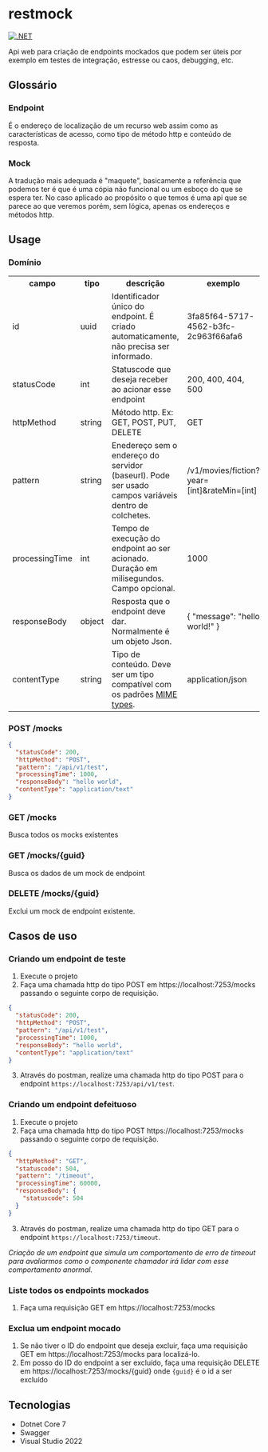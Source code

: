 # restmock
[![.NET](https://github.com/phduarte/restmock/actions/workflows/dotnet.yml/badge.svg)](https://github.com/phduarte/restmock/actions/workflows/dotnet.yml)

Api web para criação de endpoints mockados que podem ser úteis por exemplo em testes de integração, estresse ou caos, debugging, etc.

## Glossário

### Endpoint
É o endereço de localização de um recurso web assim como as características de acesso, como tipo de método http e conteúdo de resposta.

### Mock
A tradução mais adequada é "maquete", basicamente a referência que podemos ter é que é uma cópia não funcional ou um esboço do que se espera ter. 
No caso aplicado ao propósito o que temos é uma api que se parece ao que veremos porém, sem lógica, apenas os endereços e métodos http.

## Usage

### Domínio

<table>
<tr>
 <th>campo</th>
 <th>tipo</th>
 <th>descrição</th>
 <th>exemplo</th>
</tr>
<tr>
 <td>id</td>
 <td>uuid</td>
 <td>Identificador único do endpoint. É criado automaticamente, não precisa ser informado.</td>
 <td>3fa85f64-5717-4562-b3fc-2c963f66afa6</td>
</tr>

<tr>
 <td>statusCode</td>
 <td>int</td>
 <td>Statuscode que deseja receber ao acionar esse endpoint</td>
 <td>200, 400, 404, 500</td>
</tr>
<tr>
 <td>httpMethod</td>
 <td>string</td>
 <td>Método http. Ex: GET, POST, PUT, DELETE</td>
 <td>GET</td>
</tr>
<tr>
 <td>pattern</td>
 <td>string</td>
 <td>Enedereço sem o endereço do servidor (baseurl). Pode ser usado campos variáveis dentro de colchetes.</td>
 <td>/v1/movies/fiction?year=[int]&rateMin=[int]</td>
</tr>
<tr>
 <td>processingTime</td>
 <td>int</td>
 <td>Tempo de execução do endpoint ao ser acionado. Duração em milisegundos. Campo opcional.</td>
 <td>1000</td>
</tr>
<tr>
 <td>responseBody</td>
 <td>object</td>
 <td>Resposta que o endpoint deve dar. Normalmente é um objeto Json.</td>
 <td>
 { "message": "hello world!" }
 </td>
</tr>
<tr>
 <td>contentType</td>
 <td>string</td>
 <td>Tipo de conteúdo. Deve ser um tipo compatível com os padrões <a href="https://developer.mozilla.org/en-US/docs/Web/HTTP/Basics_of_HTTP/MIME_types/Common_types" target="_blank">MIME types</a>.</td>
 <td>application/json</td>
</tr>
</table>

### POST /mocks

``` json
{
  "statusCode": 200,
  "httpMethod": "POST",
  "pattern": "/api/v1/test",
  "processingTime": 1000,
  "responseBody": "hello world",
  "contentType": "application/text"
}
```

### GET /mocks
Busca todos os mocks existentes

### GET /mocks/{guid}
Busca os dados de um mock de endpoint

### DELETE /mocks/{guid}
Exclui um mock de endpoint existente.

## Casos de uso
### Criando um endpoint de teste

1. Execute o projeto
2. Faça uma chamada http do tipo POST em https://localhost:7253/mocks passando o seguinte corpo de requisição.

``` json
{
  "statusCode": 200,
  "httpMethod": "POST",
  "pattern": "/api/v1/test",
  "processingTime": 1000,
  "responseBody": "hello world",
  "contentType": "application/text"
}
```
3. Através do postman, realize uma chamada http do tipo POST para o endpoint `https://localhost:7253/api/v1/test`.

### Criando um endpoint defeituoso

1. Execute o projeto
2. Faça uma chamada http do tipo POST https://localhost:7253/mocks passando o seguinte corpo de requisição.

``` json
{
  "httpMethod": "GET",
  "statuscode": 504,
  "pattern": "/timeout",
  "processingTime": 60000,
  "responseBody": {
	"statuscode": 504
  }
}
```
3. Através do postman, realize uma chamada http do tipo GET para o endpoint `https://localhost:7253/timeout`.

*Criação de um endpoint que simula um comportamento de erro de timeout para avaliarmos como o componente chamador irá lidar com esse comportamento anormal.*

### Liste todos os endpoints mockados

1. Faça uma requisição GET em https://localhost:7253/mocks

### Exclua um endpoint mocado

1. Se não tiver o ID do endpoint que deseja excluir, faça uma requisição GET em https://localhost:7253/mocks para localizá-lo.
2. Em posso do ID do endpoint a ser excluído, faça uma requisição DELETE em https://localhost:7253/mocks/{guid} onde `{guid}` é o id a ser excluído

## Tecnologias
- Dotnet Core 7 
- Swagger
- Visual Studio 2022

